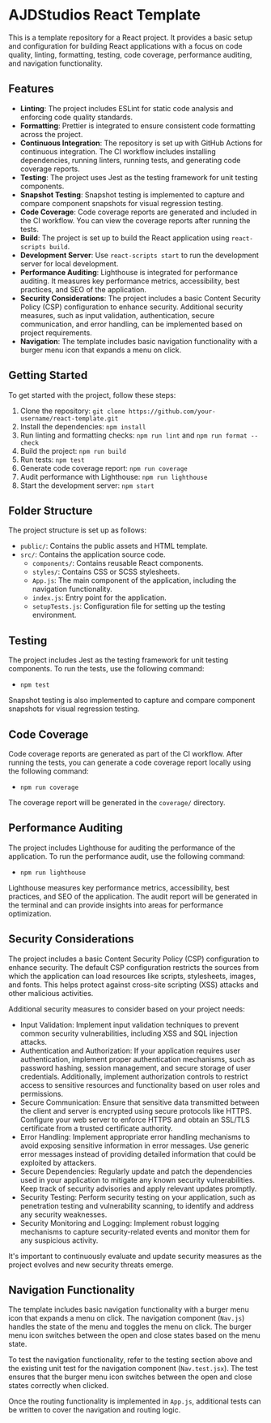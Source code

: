 # AJDStudios React Template

This is a template repository for a React project. It provides a basic setup and configuration for building React applications with a focus on code quality, linting, formatting, testing, code coverage, performance auditing, and navigation functionality.

## Features

- **Linting**: The project includes ESLint for static code analysis and enforcing code quality standards.
- **Formatting**: Prettier is integrated to ensure consistent code formatting across the project.
- **Continuous Integration**: The repository is set up with GitHub Actions for continuous integration. The CI workflow includes installing dependencies, running linters, running tests, and generating code coverage reports.
- **Testing**: The project uses Jest as the testing framework for unit testing components.
- **Snapshot Testing**: Snapshot testing is implemented to capture and compare component snapshots for visual regression testing.
- **Code Coverage**: Code coverage reports are generated and included in the CI workflow. You can view the coverage reports after running the tests.
- **Build**: The project is set up to build the React application using `react-scripts build`.
- **Development Server**: Use `react-scripts start` to run the development server for local development.
- **Performance Auditing**: Lighthouse is integrated for performance auditing. It measures key performance metrics, accessibility, best practices, and SEO of the application.
- **Security Considerations**: The project includes a basic Content Security Policy (CSP) configuration to enhance security. Additional security measures, such as input validation, authentication, secure communication, and error handling, can be implemented based on project requirements.
- **Navigation**: The template includes basic navigation functionality with a burger menu icon that expands a menu on click.

## Getting Started

To get started with the project, follow these steps:

1. Clone the repository: `git clone https://github.com/your-username/react-template.git`
2. Install the dependencies: `npm install`
3. Run linting and formatting checks: `npm run lint` and `npm run format --check`
4. Build the project: `npm run build`
5. Run tests: `npm test`
6. Generate code coverage report: `npm run coverage`
7. Audit performance with Lighthouse: `npm run lighthouse`
8. Start the development server: `npm start`

## Folder Structure

The project structure is set up as follows:

- `public/`: Contains the public assets and HTML template.
- `src/`: Contains the application source code.
  - `components/`: Contains reusable React components.
  - `styles/`: Contains CSS or SCSS stylesheets.
  - `App.js`: The main component of the application, including the navigation functionality.
  - `index.js`: Entry point for the application.
  - `setupTests.js`: Configuration file for setting up the testing environment.

## Testing

The project includes Jest as the testing framework for unit testing components. To run the tests, use the following command:

- `npm test`

Snapshot testing is also implemented to capture and compare component snapshots for visual regression testing.

## Code Coverage

Code coverage reports are generated as part of the CI workflow. After running the tests, you can generate a code coverage report locally using the following command:

- `npm run coverage`

The coverage report will be generated in the `coverage/` directory.

## Performance Auditing

The project includes Lighthouse for auditing the performance of the application. To run the performance audit, use the following command:

- `npm run lighthouse`

Lighthouse measures key performance metrics, accessibility, best practices, and SEO of the application. The audit report will be generated in the terminal and can provide insights into areas for performance optimization.

## Security Considerations

The project includes a basic Content Security Policy (CSP) configuration to enhance security. The default CSP configuration restricts the sources from which the application can load resources like scripts, stylesheets, images, and fonts. This helps protect against cross-site scripting (XSS) attacks and other malicious activities.

Additional security measures to consider based on your project needs:
- Input Validation: Implement input validation techniques to prevent common security vulnerabilities, including XSS and SQL injection attacks.
- Authentication and Authorization: If your application requires user authentication, implement proper authentication mechanisms, such as password hashing, session management, and secure storage of user credentials. Additionally, implement authorization controls to restrict access to sensitive resources and functionality based on user roles and permissions.
- Secure Communication: Ensure that sensitive data transmitted between the client and server is encrypted using secure protocols like HTTPS. Configure your web server to enforce HTTPS and obtain an SSL/TLS certificate from a trusted certificate authority.
- Error Handling: Implement appropriate error handling mechanisms to avoid exposing sensitive information in error messages. Use generic error messages instead of providing detailed information that could be exploited by attackers.
- Secure Dependencies: Regularly update and patch the dependencies used in your application to mitigate any known security vulnerabilities. Keep track of security advisories and apply relevant updates promptly.
- Security Testing: Perform security testing on your application, such as penetration testing and vulnerability scanning, to identify and address any security weaknesses.
- Security Monitoring and Logging: Implement robust logging mechanisms to capture security-related events and monitor them for any suspicious activity.

It's important to continuously evaluate and update security measures as the project evolves and new security threats emerge.

## Navigation Functionality

The template includes basic navigation functionality with a burger menu icon that expands a menu on click. The navigation component (`Nav.js`) handles the state of the menu and toggles the menu on click. The burger menu icon switches between the open and close states based on the menu state.

To test the navigation functionality, refer to the testing section above and the existing unit test for the navigation component (`Nav.test.jsx`). The test ensures that the burger menu icon switches between the open and close states correctly when clicked.

Once the routing functionality is implemented in `App.js`, additional tests can be written to cover the navigation and routing logic.
